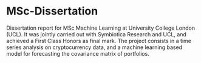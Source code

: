 # MSc-Dissertation
Dissertation report for MSc Machine Learning at University College London (UCL). It was jointly carried out with Symbiotica Research and UCL, and achieved a First Class Honors as final mark.
The project consists in a time series analysis on cryptocurrency data, and a machine learning based model for forecasting the covariance matrix of portfolios.
